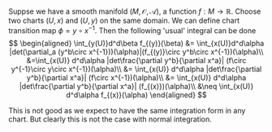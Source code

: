 Suppse we have a smooth manifold $(M,\mathcal{O},\mathcal{A})$, a function $f:M\rightarrow \mathbb{R}$. Choose two charts $(U,x)$ and $(U,y)$ on the same domain. We can define chart transition map $\phi = y\circ x^{-1}$. Then the following 'usual' integral can be done
$$
\begin{aligned}
\int_{y(U)}d^d\beta f_{(y)}(\beta) &= \int_{x(U)}d^d\alpha |det(\partial_a (y^b\circ x^{-1}))(\alpha)|(f_{(y)}\circ y^b\circ x^{-1})(\alpha)\\
&=\int_{x(U)} d^d\alpha |det\frac{\partial y^b}{\partial x^a}| (f\circ y^{-1}\circ y\circ x^{-1})(\alpha)\\
&= \int_{x(U)} d^d\alpha |det\frac{\partial y^b}{\partial x^a}| (f\circ x^{-1})(\alpha)\\
&= \int_{x(U)} d^d\alpha |det\frac{\partial y^b}{\partial x^a}| (f_{(x)})(\alpha)\\
&\neq \int_{x(U)} d^d\alpha f_{(x)}(\alpha)
\end{aligned}
$$

This is not good as we expect to have the same integration form in any chart. But clearly this is not the case with normal integration.
